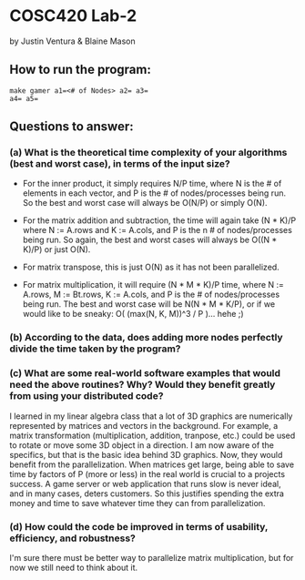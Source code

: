 # COSC420 Lab-2

by Justin Ventura & Blaine Mason

## How to run the program:
<code>make gamer a1=<# of Nodes> a2=<Rows of A> a3=<Cols of A> a4=<Rows of B> a5=<Cols of B></code>

## Questions to answer:

### (a) What is the theoretical time complexity of your algorithms (best and worst case), in terms of the input size?

- For the inner product, it simply requires N/P time, where N is the # of elements in each vector, and P is the # of nodes/processes being run.  So the best and worst case will always be O(N/P) or simply O(N).  

- For the matrix addition and subtraction, the time will again take (N * K)/P where N := A.rows and K := A.cols, and P is the n # of nodes/processes being run.  So again, the best and worst cases will always be O((N * K)/P) or just O(N).

- For matrix transpose, this is just O(N) as it has not been parallelized.

- For matrix multiplication, it will require (N * M * K)/P time, where N := A.rows, M := Bt.rows, K := A.cols, and P is the # of nodes/processes being run.  The best and worst case will be N(N * M * K/P), or if we would like to be sneaky: O( (max(N, K, M))^3 / P )... hehe ;)

### (b) According to the data, does adding more nodes perfectly divide the time taken by the program?

### (c) What are some real-world software examples that would need the above routines? Why? Would they benefit greatly from using your distributed code?

I learned in my linear algebra class that a lot of 3D graphics are numerically represented by matrices and vectors in the background.  For example, a matrix transformation (multiplication, addition, tranpose, etc.) could be used to rotate or move some 3D object in a direction.  I am now aware of the specifics, but that is the basic idea behind 3D graphics.  Now, they would benefit from the parallelization.  When matrices get large, being able to save time by factors of P (more or less) in the real world is crucial to a projects success.  A game server or web application that runs slow is never ideal, and in many cases, deters customers.  So this justifies spending the extra money and time to save whatever time they can from parallelization.

### (d) How could the code be improved in terms of usability, efficiency, and robustness?

I'm sure there must be better way to parallelize matrix multiplication, but for now we still need to think about it.
